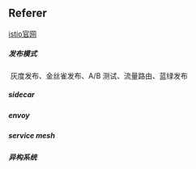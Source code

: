## Referer

[istio官网](https://istio.io/)

##### 发布模式

​			灰度发布、金丝雀发布、A/B 测试、流量路由、蓝绿发布

##### sidecar

##### envoy

##### service mesh

##### 异构系统